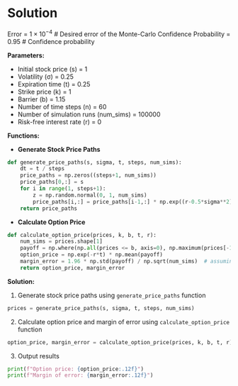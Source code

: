 

# Solution

Error = $1 \times 10^{-4}$      # Desired error of the Monte-Carlo 
Confidence Probability = 0.95  # Confidence probability

**Parameters:**
* Initial stock price (s) = 1 
* Volatility (σ) = 0.25 
* Expiration time (t) = 0.25 
* Strike price (k) = 1
* Barrier (b) = 1.15 
* Number of time steps (n) = 60 
* Number of simulation runs (num_sims) = 100000 
* Risk-free interest rate (r) = 0 

**Functions:**

* **Generate Stock Price Paths**

```python
def generate_price_paths(s, sigma, t, steps, num_sims):
    dt = t / steps
    price_paths = np.zeros((steps+1, num_sims))
    price_paths[0,:] = s
    for i in range(1, steps+1):
        z = np.random.normal(0, 1, num_sims)
        price_paths[i,:] = price_paths[i-1,:] * np.exp((r-0.5*sigma**2)*dt + sigma*np.sqrt(dt)*z)
    return price_paths
```

* **Calculate Option Price**

```python
def calculate_option_price(prices, k, b, t, r):
    num_sims = prices.shape[1]
    payoff = np.where(np.all(prices <= b, axis=0), np.maximum(prices[-1] - k, 0), 0)
    option_price = np.exp(-r*t) * np.mean(payoff)
    margin_error = 1.96 * np.std(payoff) / np.sqrt(num_sims)  # assuming normal distribution
    return option_price, margin_error
```

**Solution:**

1. Generate stock price paths using `generate_price_paths` function

```python
prices = generate_price_paths(s, sigma, t, steps, num_sims)
```

2. Calculate option price and margin of error using `calculate_option_price` function

```python
option_price, margin_error = calculate_option_price(prices, k, b, t, r)
```

3. Output results

```python
print(f"Option price: {option_price:.12f}")
print(f"Margin of error: {margin_error:.12f}")
```